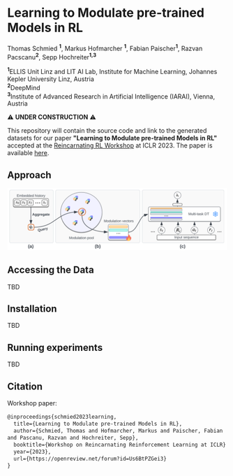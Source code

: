 # Learning to Modulate pre-trained Models in RL 
Thomas Schmied <sup>**1**</sup>, Markus Hofmarcher <sup>**1**</sup>, Fabian Paischer<sup>**1**</sup>, Razvan Pacscanu<sup>**2**</sup>, Sepp Hochreiter<sup>**1,3**</sup> 

<sup>**1**</sup>ELLIS Unit Linz and LIT AI Lab, Institute for Machine Learning, Johannes Kepler University Linz, Austria\
<sup>**2**</sup>DeepMind\
<sup>**3**</sup>Institute of Advanced Research in Artificial Intelligence (IARAI), Vienna, Austria

:warning: **UNDER CONSTRUCTION** :warning:

This repository will contain the source code and link to the generated datasets for our paper **"Learning to Modulate pre-trained Models in RL"** accepted at the [Reincarnating RL Workshop](https://reincarnating-rl.github.io/) at ICLR 2023. The paper is available [here](https://openreview.net/forum?id=Us6BtPZGei3). 


## Approach
![Learning-to-Modulate](./img/l2m.png)

## Accessing the Data
TBD

## Installation
TBD

## Running experiments
TBD

## Citation
Workshop paper: 
```
@inproceedings{schmied2023learning,
  title={Learning to Modulate pre-trained Models in RL},
  author={Schmied, Thomas and Hofmarcher, Markus and Paischer, Fabian and Pascanu, Razvan and Hochreiter, Sepp},
  booktitle={Workshop on Reincarnating Reinforcement Learning at ICLR}
  year={2023},
  url={https://openreview.net/forum?id=Us6BtPZGei3}
}
```


